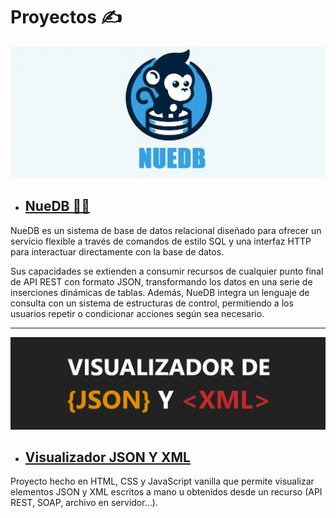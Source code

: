 # Proyectos ✍️

![](./images/nuedb_banner.jpg) 

- ## [NueDB 🐒🔵](https://github.com/Ajax-16/nuedb-core) 

NueDB es un sistema de base de datos relacional diseñado para ofrecer un servicio flexible a través de comandos de estilo SQL y una interfaz HTTP para interactuar directamente con la base de datos. 

Sus capacidades se extienden a consumir recursos de cualquier punto final de API REST con formato JSON, transformando los datos en una serie de inserciones dinámicas de tablas. Además, NueDB integra un lenguaje de consulta con un sistema de estructuras de control, permitiendo a los usuarios repetir o condicionar acciones según sea necesario.

---

![](./images/json_xml_vis.png) 

- ## [Visualizador JSON Y XML](https://github.com/Ajax-16/JSON-XML-Visualizer.git) 

Proyecto hecho en HTML, CSS y JavaScript vanilla que permite visualizar elementos JSON y XML escritos a mano u obtenidos desde un recurso (API REST, SOAP, archivo en servidor...).